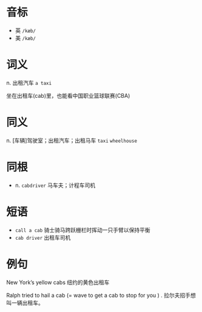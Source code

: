 # 音标

- 英 `/kæb/`
- 美 `/kæb/`

# 词义

n. 出租汽车
`a taxi`



坐在出租车(cab)里，也能看中国职业篮球联赛(CBA)

# 同义

n. [车辆]驾驶室；出租汽车；出租马车
`taxi` `wheelhouse`

# 同根

- n. `cabdriver` 马车夫；计程车司机

# 短语

- `call a cab` 骑士骑马跨跃栅栏时挥动一只手臂以保持平衡
- `cab driver` 出租车司机

# 例句

New York’s yellow cabs
纽约的黄色出租车

Ralph tried to hail a cab (= wave to get a cab to stop for you ) .
拉尔夫招手想叫一辆出租车。


